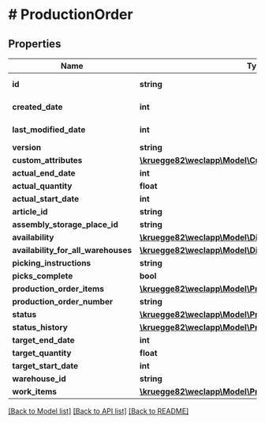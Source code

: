 # # ProductionOrder

## Properties

Name | Type | Description | Notes
------------ | ------------- | ------------- | -------------
**id** | **string** |  | [optional] [readonly]
**created_date** | **int** |  | [optional] [readonly]
**last_modified_date** | **int** |  | [optional] [readonly]
**version** | **string** |  | [optional]
**custom_attributes** | [**\kruegge82\weclapp\Model\CustomAttribute[]**](CustomAttribute.md) |  | [optional]
**actual_end_date** | **int** |  | [optional]
**actual_quantity** | **float** |  | [optional]
**actual_start_date** | **int** |  | [optional]
**article_id** | **string** |  | [optional]
**assembly_storage_place_id** | **string** |  | [optional]
**availability** | [**\kruegge82\weclapp\Model\DispositionInfoAvailabilityType**](DispositionInfoAvailabilityType.md) |  | [optional]
**availability_for_all_warehouses** | [**\kruegge82\weclapp\Model\DispositionInfoAvailabilityType**](DispositionInfoAvailabilityType.md) |  | [optional]
**picking_instructions** | **string** |  | [optional]
**picks_complete** | **bool** |  | [optional]
**production_order_items** | [**\kruegge82\weclapp\Model\ProductionOrderItem[]**](ProductionOrderItem.md) |  | [optional]
**production_order_number** | **string** |  | [optional]
**status** | [**\kruegge82\weclapp\Model\ProductionOrderStatusType**](ProductionOrderStatusType.md) |  | [optional]
**status_history** | [**\kruegge82\weclapp\Model\ProductionOrderStatusHistory[]**](ProductionOrderStatusHistory.md) |  | [optional]
**target_end_date** | **int** |  | [optional]
**target_quantity** | **float** |  | [optional]
**target_start_date** | **int** |  | [optional]
**warehouse_id** | **string** |  | [optional]
**work_items** | [**\kruegge82\weclapp\Model\ProductionOrderWorkItem[]**](ProductionOrderWorkItem.md) |  | [optional]

[[Back to Model list]](../../README.md#models) [[Back to API list]](../../README.md#endpoints) [[Back to README]](../../README.md)

